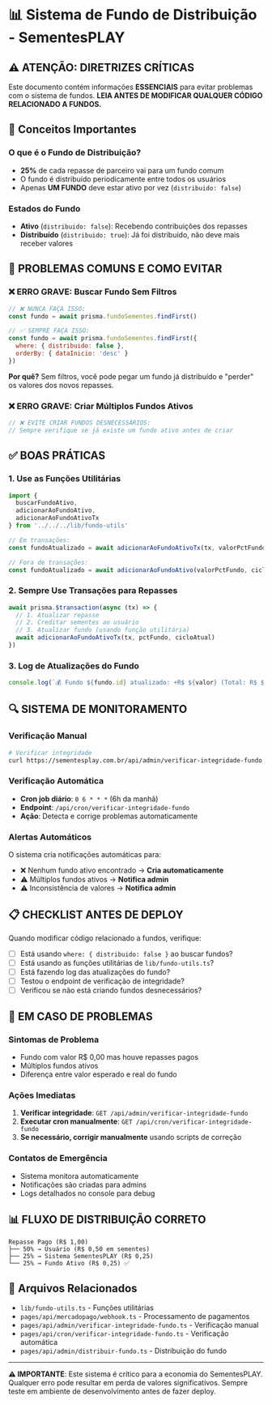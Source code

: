 # 📊 Sistema de Fundo de Distribuição - SementesPLAY

## ⚠️ ATENÇÃO: DIRETRIZES CRÍTICAS

Este documento contém informações **ESSENCIAIS** para evitar problemas com o sistema de fundos. **LEIA ANTES DE MODIFICAR QUALQUER CÓDIGO RELACIONADO A FUNDOS.**

## 🎯 Conceitos Importantes

### O que é o Fundo de Distribuição?
- **25%** de cada repasse de parceiro vai para um fundo comum
- O fundo é distribuído periodicamente entre todos os usuários
- Apenas **UM FUNDO** deve estar ativo por vez (`distribuido: false`)

### Estados do Fundo
- **Ativo** (`distribuido: false`): Recebendo contribuições dos repasses
- **Distribuído** (`distribuido: true`): Já foi distribuído, não deve mais receber valores

## 🚨 PROBLEMAS COMUNS E COMO EVITAR

### ❌ ERRO GRAVE: Buscar Fundo Sem Filtros
```javascript
// ❌ NUNCA FAÇA ISSO:
const fundo = await prisma.fundoSementes.findFirst()

// ✅ SEMPRE FAÇA ISSO:
const fundo = await prisma.fundoSementes.findFirst({
  where: { distribuido: false },
  orderBy: { dataInicio: 'desc' }
})
```

**Por quê?** Sem filtros, você pode pegar um fundo já distribuído e "perder" os valores dos novos repasses.

### ❌ ERRO GRAVE: Criar Múltiplos Fundos Ativos
```javascript
// ❌ EVITE CRIAR FUNDOS DESNECESSÁRIOS:
// Sempre verifique se já existe um fundo ativo antes de criar
```

## ✅ BOAS PRÁTICAS

### 1. Use as Funções Utilitárias
```javascript
import { 
  buscarFundoAtivo, 
  adicionarAoFundoAtivo, 
  adicionarAoFundoAtivoTx 
} from '../../../lib/fundo-utils'

// Em transações:
const fundoAtualizado = await adicionarAoFundoAtivoTx(tx, valorPctFundo, cicloAtual)

// Fora de transações:
const fundoAtualizado = await adicionarAoFundoAtivo(valorPctFundo, cicloAtual)
```

### 2. Sempre Use Transações para Repasses
```javascript
await prisma.$transaction(async (tx) => {
  // 1. Atualizar repasse
  // 2. Creditar sementes ao usuário
  // 3. Atualizar fundo (usando função utilitária)
  await adicionarAoFundoAtivoTx(tx, pctFundo, cicloAtual)
})
```

### 3. Log de Atualizações do Fundo
```javascript
console.log(`💰 Fundo ${fundo.id} atualizado: +R$ ${valor} (Total: R$ ${fundo.valorTotal})`)
```

## 🔍 SISTEMA DE MONITORAMENTO

### Verificação Manual
```bash
# Verificar integridade
curl https://sementesplay.com.br/api/admin/verificar-integridade-fundo
```

### Verificação Automática
- **Cron job diário**: `0 6 * * *` (6h da manhã)
- **Endpoint**: `/api/cron/verificar-integridade-fundo`
- **Ação**: Detecta e corrige problemas automaticamente

### Alertas Automáticos
O sistema cria notificações automáticas para:
- ❌ Nenhum fundo ativo encontrado → **Cria automaticamente**
- ⚠️ Múltiplos fundos ativos → **Notifica admin**
- ⚠️ Inconsistência de valores → **Notifica admin**

## 📋 CHECKLIST ANTES DE DEPLOY

Quando modificar código relacionado a fundos, verifique:

- [ ] Está usando `where: { distribuido: false }` ao buscar fundos?
- [ ] Está usando as funções utilitárias de `lib/fundo-utils.ts`?
- [ ] Está fazendo log das atualizações do fundo?
- [ ] Testou o endpoint de verificação de integridade?
- [ ] Verificou se não está criando fundos desnecessários?

## 🚨 EM CASO DE PROBLEMAS

### Sintomas de Problema
- Fundo com valor R$ 0,00 mas houve repasses pagos
- Múltiplos fundos ativos
- Diferença entre valor esperado e real do fundo

### Ações Imediatas
1. **Verificar integridade**: `GET /api/admin/verificar-integridade-fundo`
2. **Executar cron manualmente**: `GET /api/cron/verificar-integridade-fundo`
3. **Se necessário, corrigir manualmente** usando scripts de correção

### Contatos de Emergência
- Sistema monitora automaticamente
- Notificações são criadas para admins
- Logs detalhados no console para debug

## 📊 FLUXO DE DISTRIBUIÇÃO CORRETO

```
Repasse Pago (R$ 1,00)
├── 50% → Usuário (R$ 0,50 em sementes)
├── 25% → Sistema SementesPLAY (R$ 0,25)
└── 25% → Fundo Ativo (R$ 0,25) ✅
```

## 🔗 Arquivos Relacionados

- `lib/fundo-utils.ts` - Funções utilitárias
- `pages/api/mercadopago/webhook.ts` - Processamento de pagamentos
- `pages/api/admin/verificar-integridade-fundo.ts` - Verificação manual
- `pages/api/cron/verificar-integridade-fundo.ts` - Verificação automática
- `pages/api/admin/distribuir-fundo.ts` - Distribuição do fundo

---

**⚠️ IMPORTANTE**: Este sistema é crítico para a economia do SementesPLAY. Qualquer erro pode resultar em perda de valores significativos. Sempre teste em ambiente de desenvolvimento antes de fazer deploy.
